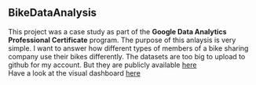 ## BikeDataAnalysis
This project was a case study as part of the <b>Google Data Analytics Professional Certificate</b> program. The purpose of this anlaysis is very simple. I want to answer how different types of members of a bike sharing company use their bikes differently.
The datasets are too big to upload to github for my account. But they are publicly available [here](https://divvy-tripdata.s3.amazonaws.com/index.html) <br>
Have a look at the visual dashboard [here](https://public.tableau.com/app/profile/mizu/viz/BikeDataAnalysis_16788695816230/Dashboard)
